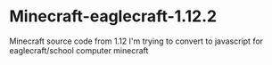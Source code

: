 # Minecraft-eaglecraft-1.12.2
Minecraft source code from 1.12 I'm trying to convert to javascript for eaglecraft/school computer minecraft
